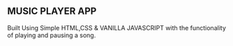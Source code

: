 ## MUSIC PLAYER APP

Built Using Simple HTML,CSS & VANILLA JAVASCRIPT with the functionality of playing and pausing a song.
